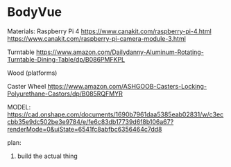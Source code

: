 # BodyVue


Materials:
Raspberry Pi 4
https://www.canakit.com/raspberry-pi-4.html
https://www.canakit.com/raspberry-pi-camera-module-3.html

Turntable
https://www.amazon.com/Dailydanny-Aluminum-Rotating-Turntable-Dining-Table/dp/B086PMFKPL


Wood (platforms)

Caster Wheel
https://www.amazon.com/ASHGOOB-Casters-Locking-Polyurethane-Castors/dp/B085RQFMYR



MODEL:
https://cad.onshape.com/documents/1690b7961daa5385eab02831/w/c3eccbb35e9dc502be3e9784/e/fe6c83db17739d6f8b106a67?renderMode=0&uiState=6541fc8abfbc6356464c7dd8


plan:
1. build the actual thing
